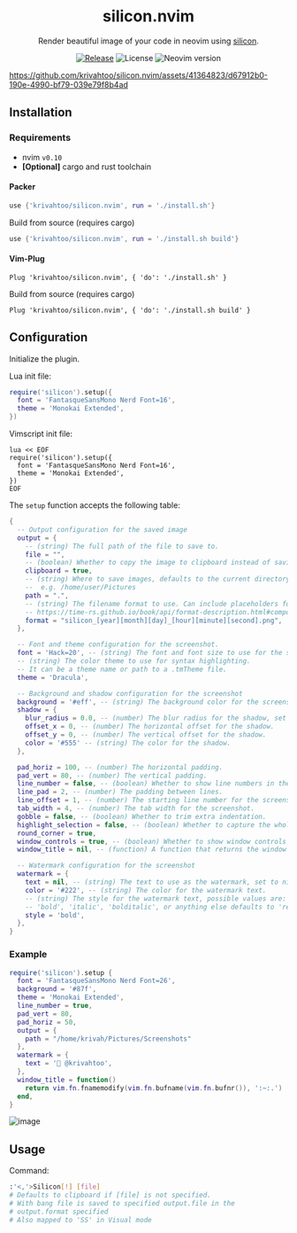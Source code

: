 <div align="center">

# silicon.nvim

Render beautiful image of your code in neovim using [silicon](https://github.com/Aloxaf/silicon).

[![Release](https://github.com/krivahtoo/silicon.nvim/actions/workflows/release.yml/badge.svg)](https://github.com/krivahtoo/silicon.nvim/actions/workflows/ci.yml)
![License](https://img.shields.io/github/license/krivahtoo/silicon.nvim)
![Neovim version](https://img.shields.io/badge/Neovim-0.10-57A143?logo=neovim)

</div>

<!-- panvimdoc-ignore-start -->

https://github.com/krivahtoo/silicon.nvim/assets/41364823/d67912b0-190e-4990-bf79-039e79f8b4ad

<!-- panvimdoc-ignore-end -->

## Installation

### Requirements

- nvim `v0.10`
- **[Optional]** cargo and rust toolchain

#### Packer

```lua
use {'krivahtoo/silicon.nvim', run = './install.sh'}
```

Build from source (requires cargo)

```lua
use {'krivahtoo/silicon.nvim', run = './install.sh build'}
```

#### Vim-Plug

```vim
Plug 'krivahtoo/silicon.nvim', { 'do': './install.sh' }
```

Build from source (requires cargo)

```vim
Plug 'krivahtoo/silicon.nvim', { 'do': './install.sh build' }
```

## Configuration

Initialize the plugin.

Lua init file:
```lua
require('silicon').setup({
  font = 'FantasqueSansMono Nerd Font=16',
  theme = 'Monokai Extended',
})
```

Vimscript init file:
```vim
lua << EOF
require('silicon').setup({
  font = 'FantasqueSansMono Nerd Font=16',
  theme = 'Monokai Extended',
})
EOF
```

The `setup` function accepts the following table:

```lua
{
  -- Output configuration for the saved image
  output = {
    -- (string) The full path of the file to save to.
    file = "",
    -- (boolean) Whether to copy the image to clipboard instead of saving to file.
    clipboard = true,
    -- (string) Where to save images, defaults to the current directory.
    --  e.g. /home/user/Pictures
    path = ".",
    -- (string) The filename format to use. Can include placeholders for date and time.
    -- https://time-rs.github.io/book/api/format-description.html#components
    format = "silicon_[year][month][day]_[hour][minute][second].png",
  },

  -- Font and theme configuration for the screenshot.
  font = 'Hack=20', -- (string) The font and font size to use for the screenshot.
  -- (string) The color theme to use for syntax highlighting.
  -- It can be a theme name or path to a .tmTheme file.
  theme = 'Dracula',

  -- Background and shadow configuration for the screenshot
  background = '#eff', -- (string) The background color for the screenshot.
  shadow = {
    blur_radius = 0.0, -- (number) The blur radius for the shadow, set to 0.0 for no shadow.
    offset_x = 0, -- (number) The horizontal offset for the shadow.
    offset_y = 0, -- (number) The vertical offset for the shadow.
    color = '#555' -- (string) The color for the shadow.
  },

  pad_horiz = 100, -- (number) The horizontal padding.
  pad_vert = 80, -- (number) The vertical padding.
  line_number = false, -- (boolean) Whether to show line numbers in the screenshot.
  line_pad = 2, -- (number) The padding between lines.
  line_offset = 1, -- (number) The starting line number for the screenshot.
  tab_width = 4, -- (number) The tab width for the screenshot.
  gobble = false, -- (boolean) Whether to trim extra indentation.
  highlight_selection = false, -- (boolean) Whether to capture the whole file and highlight selected lines.
  round_corner = true,
  window_controls = true, -- (boolean) Whether to show window controls (minimize, maximize, close) in the screenshot.
  window_title = nil, -- (function) A function that returns the window title as a string.

  -- Watermark configuration for the screenshot
  watermark = {
    text = nil, -- (string) The text to use as the watermark, set to nil to disable.
    color = '#222', -- (string) The color for the watermark text.
    -- (string) The style for the watermark text, possible values are:
    -- 'bold', 'italic', 'bolditalic', or anything else defaults to 'regular'.
    style = 'bold',
  },
}
```

### Example

```lua
require('silicon').setup {
  font = 'FantasqueSansMono Nerd Font=26',
  background = '#87f',
  theme = 'Monokai Extended',
  line_number = true,
  pad_vert = 80,
  pad_horiz = 50,
  output = {
    path = "/home/krivah/Pictures/Screenshots"
  },
  watermark = {
    text = ' @krivahtoo',
  },
  window_title = function()
    return vim.fn.fnamemodify(vim.fn.bufname(vim.fn.bufnr()), ':~:.')
  end,
}
```

<!-- panvimdoc-ignore-start -->

![image](https://user-images.githubusercontent.com/41364823/219902305-6efa37cf-4ee4-4e6b-803b-39c344a56dfe.png)

<!-- panvimdoc-ignore-end -->

## Usage

Command:

```bash
:'<,'>Silicon[!] [file]
# Defaults to clipboard if [file] is not specified.
# With bang file is saved to specified output.file in the
# output.format specified
# Also mapped to 'SS' in Visual mode
```
